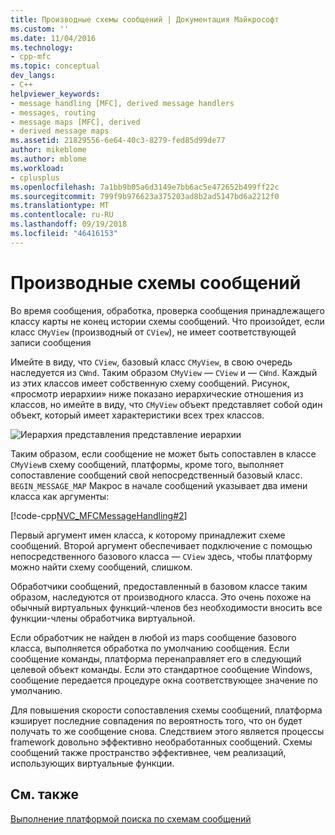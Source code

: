 ```yaml
---
title: Производные схемы сообщений | Документация Майкрософт
ms.custom: ''
ms.date: 11/04/2016
ms.technology:
- cpp-mfc
ms.topic: conceptual
dev_langs:
- C++
helpviewer_keywords:
- message handling [MFC], derived message handlers
- messages, routing
- message maps [MFC], derived
- derived message maps
ms.assetid: 21829556-6e64-40c3-8279-fed85d99de77
author: mikeblome
ms.author: mblome
ms.workload:
- cplusplus
ms.openlocfilehash: 7a1bb9b05a6d3149e7bb6ac5e472652b499ff22c
ms.sourcegitcommit: 799f9b976623a375203ad8b2ad5147bd6a2212f0
ms.translationtype: MT
ms.contentlocale: ru-RU
ms.lasthandoff: 09/19/2018
ms.locfileid: "46416153"
---
```

# <a name="derived-message-maps"></a>Производные схемы сообщений

Во время сообщения, обработка, проверка сообщения принадлежащего классу карты не конец истории схемы сообщений. Что произойдет, если класс `CMyView` (производный от `CView`), не имеет соответствующей записи сообщения

Имейте в виду, что `CView`, базовый класс `CMyView`, в свою очередь наследуется из `CWnd`. Таким образом `CMyView` *—* `CView` и *—* `CWnd`. Каждый из этих классов имеет собственную схему сообщений. Рисунок, «просмотр иерархии» ниже показано иерархические отношения из классов, но имейте в виду, что `CMyView` объект представляет собой один объект, который имеет характеристики всех трех классов.

![Иерархия представления](../mfc/media/vc38621.gif "vc38621") представление иерархии

Таким образом, если сообщение не может быть сопоставлен в классе `CMyView`в схему сообщений, платформы, кроме того, выполняет сопоставление сообщений свой непосредственный базовый класс. `BEGIN_MESSAGE_MAP` Макрос в начале сообщений указывает два имени класса как аргументы:

[!code-cpp[NVC_MFCMessageHandling#2](../mfc/codesnippet/cpp/derived-message-maps_1.cpp)]

Первый аргумент имен класса, к которому принадлежит схеме сообщений. Второй аргумент обеспечивает подключение с помощью непосредственного базового класса — `CView` здесь, чтобы платформу можно найти схему сообщений, слишком.

Обработчики сообщений, предоставленный в базовом классе таким образом, наследуются от производного класса. Это очень похоже на обычный виртуальных функций-членов без необходимости вносить все функции-члены обработчика виртуальной.

Если обработчик не найден в любой из maps сообщение базового класса, выполняется обработка по умолчанию сообщения. Если сообщение команды, платформа перенаправляет его в следующий целевой объект команды. Если это стандартное сообщение Windows, сообщение передается процедуре окна соответствующее значение по умолчанию.

Для повышения скорости сопоставления схемы сообщений, платформа кэширует последние совпадения по вероятность того, что он будет получать то же сообщение снова. Следствием этого является процессы framework довольно эффективно необработанных сообщений. Схемы сообщений также пространство эффективнее, чем реализаций, использующих виртуальные функции.

## <a name="see-also"></a>См. также

[Выполнение платформой поиска по схемам сообщений](../mfc/how-the-framework-searches-message-maps.md)

